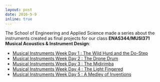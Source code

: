```yaml
---
layout: post
date: 2016-5-9
inline: true
---
```


The School of Engineering and Applied Science made a series about the instruments created as final projects for our class <strong>ENAS344/MUSI371 Musical Acoustics & Instrument Design</strong>: 
   * <a href="https://seas.yale.edu/news-events/news/musical-instruments-week-day-1-wild-hurd-and-do-step-video"> Musical Instruments Week Day 1 : The Wild Hurd and the Do-Step </a>
   * <a href="http://seas.yale.edu/news-events/news/musical-instruments-week-day-2-drone-drum-video"> Musical Instruments Week Day 2 : The Drone Drum </a>
   * <a href="http://seas.yale.edu/news-events/news/musical-instruments-week-day-3-midirimba-video"> Musical Instruments Week Day 3 : The Midirimba </a>
   * <a href="http://seas.yale.edu/news-events/news/musical-instruments-week-day-3-midirimba-video"> Musical Instruments Week Day 4 : The Light Fingered </a>
   * <a href="http://seas.yale.edu/news-events/news/musical-instruments-week-day-5-medley-inventions"> Musical Instruments Week Day 5 : A Medley of Inventions </a>